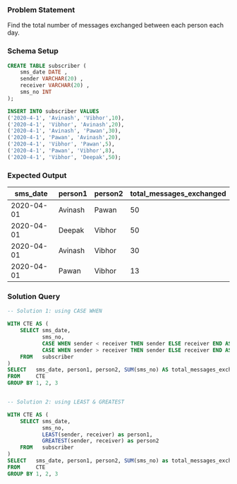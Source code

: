 ### Problem Statement

Find the total number of messages exchanged between each person each day.

### Schema Setup

```sql
CREATE TABLE subscriber (
    sms_date DATE ,
    sender VARCHAR(20) ,
    receiver VARCHAR(20) ,
    sms_no INT
);

INSERT INTO subscriber VALUES 
('2020-4-1', 'Avinash', 'Vibhor',10),
('2020-4-1', 'Vibhor', 'Avinash',20),
('2020-4-1', 'Avinash', 'Pawan',30),
('2020-4-1', 'Pawan', 'Avinash',20),
('2020-4-1', 'Vibhor', 'Pawan',5),
('2020-4-1', 'Pawan', 'Vibhor',8),
('2020-4-1', 'Vibhor', 'Deepak',50);
```

### Expected Output

sms_date |	person1 |	person2 |	total_messages_exchanged |
--|--|--|--|
2020-04-01 |  Avinash |	Pawan |	50 |
2020-04-01 |  Deepak |	Vibhor |	50 |
2020-04-01 |  Avinash |	Vibhor |	30 |
2020-04-01 |  Pawan |	Vibhor |	13 |

### Solution Query

```sql
-- Solution 1: using CASE WHEN

WITH CTE AS (
    SELECT sms_date,
           sms_no, 
           CASE WHEN sender < receiver THEN sender ELSE receiver END AS person1,
           CASE WHEN sender > receiver THEN sender ELSE receiver END AS person2
    FROM   subscriber
)
SELECT   sms_date, person1, person2, SUM(sms_no) AS total_messages_exchanged
FROM     CTE
GROUP BY 1, 2, 3


-- Solution 2: using LEAST & GREATEST

WITH CTE AS (
    SELECT sms_date,
           sms_no, 
           LEAST(sender, receiver) as person1,
           GREATEST(sender, receiver) as person2
    FROM   subscriber
)
SELECT   sms_date, person1, person2, SUM(sms_no) as total_messages_exchanged
FROM     CTE
GROUP BY 1, 2, 3
```
